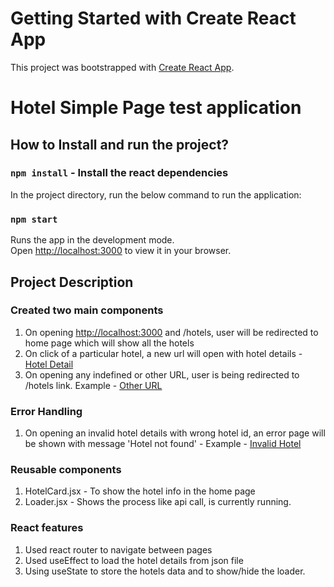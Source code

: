 # Getting Started with Create React App

This project was bootstrapped with [Create React App](https://github.com/facebook/create-react-app).

# Hotel Simple Page test application

## How to Install and run the project?

### `npm install` - Install the react dependencies

In the project directory, run the below command to run the application:

### `npm start`

Runs the app in the development mode.\
Open [http://localhost:3000](http://localhost:3000) to view it in your browser.

## Project Description

### Created two main components
1. On opening [http://localhost:3000](http://localhost:3000) and /hotels, user will be redirected to home page which will show all the hotels
2. On click of a particular hotel, a new url will open with hotel details - [Hotel Detail](http://localhost:3000/hotels/5)
3. On opening any indefined or other URL, user is being redirected to /hotels link. Example - [Other URL](http://localhost:3000/hote)

### Error Handling
1. On opening an invalid hotel details with wrong hotel id, an error page will be shown with message 'Hotel not found' - Example - [Invalid Hotel](http://localhost:3000/hotels/20)

### Reusable components 
1. HotelCard.jsx - To show the hotel info in the home page
2. Loader.jsx - Shows the process like api call, is currently running.

### React features
1. Used react router to navigate between pages
2. Used useEffect to load the hotel details from json file
3. Using useState to store the hotels data and to show/hide the loader.
